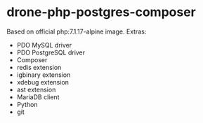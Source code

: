 # drone-php-postgres-composer

Based on official php:7.1.17-alpine image. Extras:

- PDO MySQL driver
- PDO PostgreSQL driver
- Composer
- redis extension
- igbinary extension
- xdebug extension
- ast extension
- MariaDB client
- Python
- git
